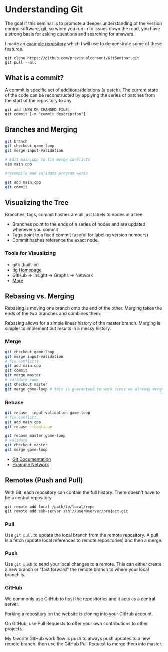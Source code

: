 # Understanding Git

The goal if this seminar is to promote a deeper understanding of the version
control software, git, so when you run in to issues down the road, you have a
strong basis for asking questions and searching for answers. 

I made an  [example repository](https://github.com/previsualconsent/GitSeminar) which I will use to demonstrate some of these features. 

```
git clone https://github.com/previsualconsent/GitSeminar.git
git pull --all 
```
## What is a commit?

A commit is specific set of additions/deletions (a patch). The current state of the code
can be reconstructed by applying the series of patches from the start of the
repository to any 
```
git add [NEW OR CHANGED FILE]
git commit [-m "commit description"]
```

## Branches and Merging

```bash
git branch
git checkout game-loop
git merge input-validation

# Edit main.cpp to fix merge conflicts
vim main.cpp

#recompile and validate program works

git add main.cpp
git commit
```

## Visualizing the Tree

Branches, tags, commit hashes are all just labels to nodes in a tree.

* Branches point to the ends of a series of nodes and are updated whenever you
  commit
* Tags point to a fixed commit (useful for labeling version numbers)
* Commit hashes reference the exact node. 
### Tools for Visualizing
* gitk (built-in)
* tig [Homepage](http://jonas.nitro.dk/tig/)
* GitHub -> Insight -> Graphs -> Network
* [More](https://git-scm.com/downloads/guis/)

## Rebasing vs. Merging

Rebasing is moving one branch onto the end of the other. Merging takes the ends
of the two branches and combines them. 

Rebasing allows for a simple linear history of the master branch. Merging is
simpler to implement but results in a messy history. 

### Merge
```sh
git checkout game-loop
git merge input-validation
# Fix conflicts
git add main.cpp
git commit
git merge master
# validate code
git checkout master
git merge game-loop # this is guaranteed to work since we already merged master into game-loop
```
### Rebase
```sh
git rebase  input-validation game-loop
# fix conflict
git add main.cpp
git rebase --continue

git rebase master game-loop
# validate
git checkout master
git merge game-loop
```

* [Git Documentation](https://git-scm.com/book/en/v2/Git-Branching-Rebasing)
* [Example Network](https://github.com/previsualconsent/GitSeminarMergeRebase/network)


## Remotes (Push and Pull)

With Git, each repository can contain the full history. There doesn't have to be
a central repository

```
git remote add local /path/to/local/repo
git remote add ssh-server ssh://user@server/project.git
```

### Pull

Use `git pull` to update the local branch from the remote repository. A pull is a
fetch (update local references to remote repositories) and then a merge. 

### Push

Use `git push` to send your local changes to a remote. This can either create a
new branch or "fast forward" the remote branch to where your local branch is. 

### GitHub
We commonly use GitHub to host the repositories and it acts as a central server.

Forking a repository on the website is cloning into your GitHub account. 

On GitHub, use Pull Requests to offer your own contributions to other projects. 

My favorite GitHub work flow is push to always push updates to a new remote
branch, then use the GitHub Pull Request to merge them into master. 
